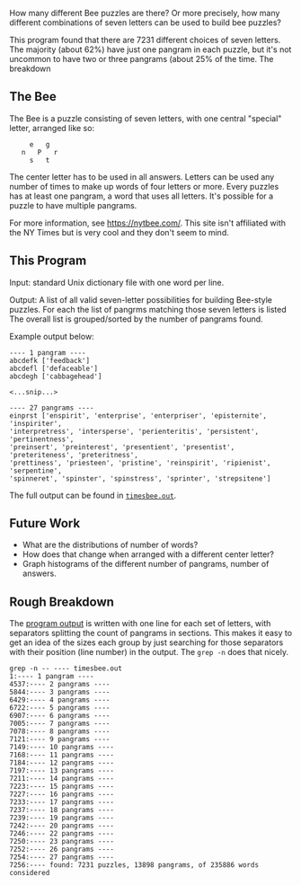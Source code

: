 How many different Bee puzzles are there? Or more precisely, how many different
combinations of seven letters can be used to build bee puzzles?

This program found that there are 7231 different choices of seven letters. 
The majority (about 62%) have just one pangram in each puzzle, but it's not
uncommon to have two or three pangrams (about 25% of the time. The breakdown


## The Bee

The Bee is a puzzle consisting of seven letters, with one central "special" letter,
arranged like so:

```
     e   g
   n   P   r
     s   t
```

The center letter has to be used in all answers. Letters can be used any number
of times to make up words of four letters or more. Every puzzles has at least
one pangram, a word that uses all letters. It's possible for a puzzle to have
multiple pangrams.

For more information, see https://nytbee.com/. This site isn't affiliated with the
NY Times but is very cool and they don't seem to mind.

## This Program

Input: standard Unix dictionary file with one word per line.

Output: A list of all valid seven-letter possibilities for building Bee-style
puzzles. For each the list of pangrms matching those seven letters is listed
The overall list is grouped/sorted by the number of pangrams found.

Example output below:

```
---- 1 pangram ----
abcdefk ['feedback']
abcdefl ['defaceable']
abcdegh ['cabbagehead']

<...snip...>

---- 27 pangrams ----
einprst ['enspirit', 'enterprise', 'enterpriser', 'episternite', 'inspiriter',
'interpretress', 'intersperse', 'perienteritis', 'persistent', 'pertinentness',
'preinsert', 'preinterest', 'presentient', 'presentist', 'preteriteness', 'preteritness',
'prettiness', 'priesteen', 'pristine', 'reinspirit', 'ripienist', 'serpentine',
'spinneret', 'spinster', 'spinstress', 'sprinter', 'strepsitene']
```

The full output can be found in [```timesbee.out```](timesbee.out).

## Future Work

- What are the distributions of number of words?
- How does that change when arranged with a different center letter?
- Graph histograms of the different number of pangrams, number of answers.

## Rough Breakdown

The [program output](timesbee.out) is written with one line for each set of
letters, with separators splitting the count of pangrams in sections. This makes
it easy to get an idea of the sizes each group by just searching for those 
separators with their position (line number) in the output. The ```grep -n```
does that nicely.

```
grep -n -- ---- timesbee.out
1:---- 1 pangram ----
4537:---- 2 pangrams ----
5844:---- 3 pangrams ----
6429:---- 4 pangrams ----
6722:---- 5 pangrams ----
6907:---- 6 pangrams ----
7005:---- 7 pangrams ----
7078:---- 8 pangrams ----
7121:---- 9 pangrams ----
7149:---- 10 pangrams ----
7168:---- 11 pangrams ----
7184:---- 12 pangrams ----
7197:---- 13 pangrams ----
7211:---- 14 pangrams ----
7223:---- 15 pangrams ----
7227:---- 16 pangrams ----
7233:---- 17 pangrams ----
7237:---- 18 pangrams ----
7239:---- 19 pangrams ----
7242:---- 20 pangrams ----
7246:---- 22 pangrams ----
7250:---- 23 pangrams ----
7252:---- 26 pangrams ----
7254:---- 27 pangrams ----
7256:---- found: 7231 puzzles, 13898 pangrams, of 235886 words considered
```

